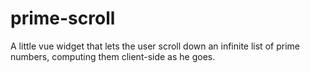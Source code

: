 # prime-scroll
A little vue widget that lets the user scroll down an infinite list of prime numbers, computing them client-side as he goes.
